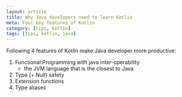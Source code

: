 ```yaml
---
layout: article
title: Why Java developers need to learn Kotlin
meta: Four key features of Kotlin
category: [tips, kotlin]
tags: [tips, kotlin, java]
---
```

Following 4 features of Kotlin make Java developer more productive:

1. Functional Programming with java inter-operability
    * the JVM language that is the closest to Java
2. Type (+ Null) safety
2. Extension functions
3. Type aliases

